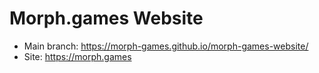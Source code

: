 # Morph.games Website

* Main branch: https://morph-games.github.io/morph-games-website/
* Site: https://morph.games
